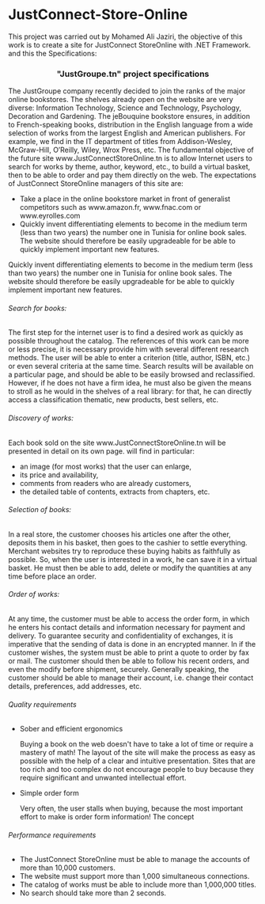 # JustConnect-Store-Online

This project was carried out by Mohamed Ali Jaziri, the objective of this work is to create a site for JustConnect StoreOnline with .NET Framework. and this the Specifications:

<center><h3>"JustGroupe.tn" project specifications</h3></center>
The JustGroupe company recently decided to join the ranks of the major online bookstores. The shelves already
open on the website are very diverse: Information Technology, Science and Technology, Psychology, Decoration and
Gardening. The jeBouquine bookstore ensures, in addition to French-speaking books, distribution in the English language
from a wide selection of works from the largest English and American publishers. For example, we find in the
IT department of titles from Addison-Wesley, McGraw-Hill, O’Reilly, Wiley, Wrox Press, etc.
The fundamental objective of the future site www.JustConnectStoreOnline.tn is to allow Internet users to search for
works by theme, author, keyword, etc., to build a virtual basket, then to be able to order and
pay them directly on the web.
The expectations of JustConnect StoreOnline managers of this site are:
<ul>
  <li>Take a place in the online bookstore market in front of generalist competitors such as
www.amazon.fr, www.fnac.com or www.eyrolles.com</li>
  <li>Quickly invent differentiating elements to become in the medium term (less than two years) the
number one in Tunisia for online book sales. The website should therefore be easily upgradeable for
be able to quickly implement important new features.</li>
 </ul>
<p>Quickly invent differentiating elements to become in the medium term (less than two years) the
number one in Tunisia for online book sales. The website should therefore be easily upgradeable for
be able to quickly implement important new features.</p>
<h6>Search for books:</h6>
<p>The first step for the internet user is to find a desired work as quickly as possible
throughout the catalog. The references of this work can be more or less precise, it is necessary
provide him with several different research methods. The user will be able to enter a criterion (title,
author, ISBN, etc.) or even several criteria at the same time. Search results will be available
on a particular page, and should be able to be easily browsed and reclassified.
However, if he does not have a firm idea, he must also be given the means to stroll as he would
in the shelves of a real library: for that, he can directly access a classification
thematic, new products, best sellers, etc.</p>
<h6>Discovery of works:</h6>
<p>Each book sold on the site www.JustConnectStoreOnline.tn will be presented in detail on its own page.
will find in particular:
<ul>
  <li>an image (for most works) that the user can enlarge,</li>
  <li>its price and availability,</li>
  <li>comments from readers who are already customers,</li>
  <li>the detailed table of contents, extracts from chapters, etc.</li>
  </ul>
</p>
<h6>Selection of books:</h6>
<p>In a real store, the customer chooses his articles one after the other, deposits them in his
basket, then goes to the cashier to settle everything. Merchant websites try to reproduce these
buying habits as faithfully as possible.
So, when the user is interested in a work, he can save it in a virtual basket. He must
then be able to add, delete or modify the quantities at any time before
place an order.</p>
<h6>Order of works:</h6>
<p>At any time, the customer must be able to access the order form, in which he enters his
contact details and information necessary for payment and delivery. To guarantee security and
confidentiality of exchanges, it is imperative that the sending of data is done in an encrypted manner. In
if the customer wishes, the system must be able to print a quote to order
by fax or mail. The customer should then be able to follow his recent orders, and even the
modify before shipment, securely.
Generally speaking, the customer should be able to manage their account, i.e. change their contact details,
preferences, add addresses, etc.</p>
<h6>Quality requirements</h6>
<p>
<ul>
<li>Sober and efficient ergonomics
<p>Buying a book on the web doesn't have to take a lot of time or require a mastery of
math! The layout of the site will make the process as easy as possible with the help of a
clear and intuitive presentation. Sites that are too rich and too complex do not encourage people to buy because they
  require significant and unwanted intellectual effort.</p></li>
  <li>Simple order form
<p>Very often, the user stalls when buying, because the most important effort to make is
order form information!
The concept<p></li>
</ul>
</p>
<h6>Performance requirements</h6>
<p>
<ul>
<li>The JustConnect StoreOnline must be able to manage the accounts of more than 10,000 customers.</li>
<li>The website must support more than 1,000 simultaneous connections.</li>
<li>The catalog of works must be able to include more than 1,000,000 titles.</li>
<li>No search should take more than 2 seconds.</li>
</ul></p>
